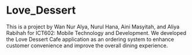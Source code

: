 # Love_Dessert
This is a project by Wan Nur Alya, Nurul Hana, Aini Masyitah, and Aliya Rabihah for ICT602: Mobile Technology and Development. We developed the Love Dessert Cafe application as an ordering system to enhance customer convenience and improve the overall dining experience.
